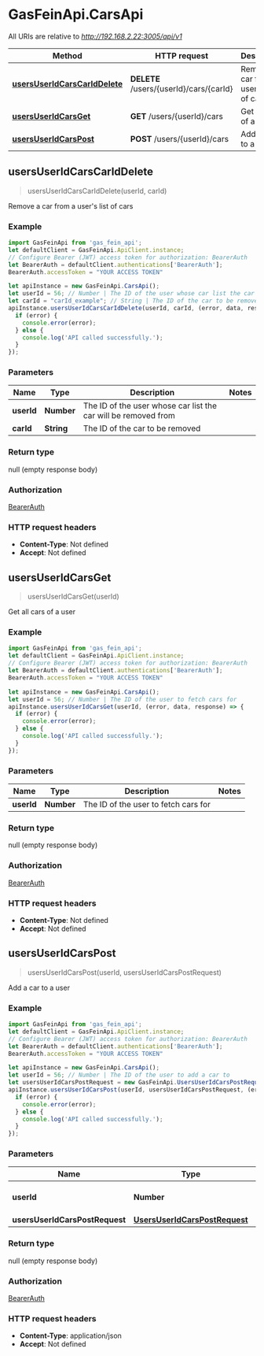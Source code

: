 # GasFeinApi.CarsApi

All URIs are relative to *http://192.168.2.22:3005/api/v1*

Method | HTTP request | Description
------------- | ------------- | -------------
[**usersUserIdCarsCarIdDelete**](CarsApi.md#usersUserIdCarsCarIdDelete) | **DELETE** /users/{userId}/cars/{carId} | Remove a car from a user&#39;s list of cars
[**usersUserIdCarsGet**](CarsApi.md#usersUserIdCarsGet) | **GET** /users/{userId}/cars | Get all cars of a user
[**usersUserIdCarsPost**](CarsApi.md#usersUserIdCarsPost) | **POST** /users/{userId}/cars | Add a car to a user



## usersUserIdCarsCarIdDelete

> usersUserIdCarsCarIdDelete(userId, carId)

Remove a car from a user&#39;s list of cars

### Example

```javascript
import GasFeinApi from 'gas_fein_api';
let defaultClient = GasFeinApi.ApiClient.instance;
// Configure Bearer (JWT) access token for authorization: BearerAuth
let BearerAuth = defaultClient.authentications['BearerAuth'];
BearerAuth.accessToken = "YOUR ACCESS TOKEN"

let apiInstance = new GasFeinApi.CarsApi();
let userId = 56; // Number | The ID of the user whose car list the car will be removed from
let carId = "carId_example"; // String | The ID of the car to be removed
apiInstance.usersUserIdCarsCarIdDelete(userId, carId, (error, data, response) => {
  if (error) {
    console.error(error);
  } else {
    console.log('API called successfully.');
  }
});
```

### Parameters


Name | Type | Description  | Notes
------------- | ------------- | ------------- | -------------
 **userId** | **Number**| The ID of the user whose car list the car will be removed from | 
 **carId** | **String**| The ID of the car to be removed | 

### Return type

null (empty response body)

### Authorization

[BearerAuth](../README.md#BearerAuth)

### HTTP request headers

- **Content-Type**: Not defined
- **Accept**: Not defined


## usersUserIdCarsGet

> usersUserIdCarsGet(userId)

Get all cars of a user

### Example

```javascript
import GasFeinApi from 'gas_fein_api';
let defaultClient = GasFeinApi.ApiClient.instance;
// Configure Bearer (JWT) access token for authorization: BearerAuth
let BearerAuth = defaultClient.authentications['BearerAuth'];
BearerAuth.accessToken = "YOUR ACCESS TOKEN"

let apiInstance = new GasFeinApi.CarsApi();
let userId = 56; // Number | The ID of the user to fetch cars for
apiInstance.usersUserIdCarsGet(userId, (error, data, response) => {
  if (error) {
    console.error(error);
  } else {
    console.log('API called successfully.');
  }
});
```

### Parameters


Name | Type | Description  | Notes
------------- | ------------- | ------------- | -------------
 **userId** | **Number**| The ID of the user to fetch cars for | 

### Return type

null (empty response body)

### Authorization

[BearerAuth](../README.md#BearerAuth)

### HTTP request headers

- **Content-Type**: Not defined
- **Accept**: Not defined


## usersUserIdCarsPost

> usersUserIdCarsPost(userId, usersUserIdCarsPostRequest)

Add a car to a user

### Example

```javascript
import GasFeinApi from 'gas_fein_api';
let defaultClient = GasFeinApi.ApiClient.instance;
// Configure Bearer (JWT) access token for authorization: BearerAuth
let BearerAuth = defaultClient.authentications['BearerAuth'];
BearerAuth.accessToken = "YOUR ACCESS TOKEN"

let apiInstance = new GasFeinApi.CarsApi();
let userId = 56; // Number | The ID of the user to add a car to
let usersUserIdCarsPostRequest = new GasFeinApi.UsersUserIdCarsPostRequest(); // UsersUserIdCarsPostRequest | 
apiInstance.usersUserIdCarsPost(userId, usersUserIdCarsPostRequest, (error, data, response) => {
  if (error) {
    console.error(error);
  } else {
    console.log('API called successfully.');
  }
});
```

### Parameters


Name | Type | Description  | Notes
------------- | ------------- | ------------- | -------------
 **userId** | **Number**| The ID of the user to add a car to | 
 **usersUserIdCarsPostRequest** | [**UsersUserIdCarsPostRequest**](UsersUserIdCarsPostRequest.md)|  | 

### Return type

null (empty response body)

### Authorization

[BearerAuth](../README.md#BearerAuth)

### HTTP request headers

- **Content-Type**: application/json
- **Accept**: Not defined

